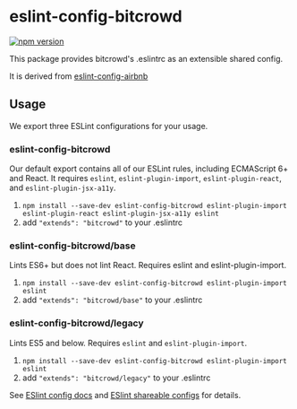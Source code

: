 # eslint-config-bitcrowd

[![npm version](https://badge.fury.io/js/eslint-config-bitcrowd.svg)](http://badge.fury.io/js/eslint-config-bitcrowd)

This package provides bitcrowd's .eslintrc as an extensible shared config.

It is derived from [eslint-config-airbnb](https://github.com/airbnb/javascript/tree/master/packages/eslint-config-airbnb)

## Usage

We export three ESLint configurations for your usage.

### eslint-config-bitcrowd

Our default export contains all of our ESLint rules, including ECMAScript 6+
and React. It requires `eslint`, `eslint-plugin-import`, `eslint-plugin-react`,
and `eslint-plugin-jsx-a11y`.

1. `npm install --save-dev eslint-config-bitcrowd eslint-plugin-import eslint-plugin-react eslint-plugin-jsx-a11y eslint`
2. add `"extends": "bitcrowd"` to your .eslintrc

### eslint-config-bitcrowd/base

Lints ES6+ but does not lint React. Requires eslint and eslint-plugin-import.

1. `npm install --save-dev eslint-config-bitcrowd eslint-plugin-import eslint`
2. add `"extends": "bitcrowd/base"` to your .eslintrc

### eslint-config-bitcrowd/legacy

Lints ES5 and below. Requires `eslint` and `eslint-plugin-import`.

1. `npm install --save-dev eslint-config-bitcrowd eslint-plugin-import eslint`
2. add `"extends": "bitcrowd/legacy"` to your .eslintrc

See [ESlint config docs](http://eslint.org/docs/user-guide/configuring#extending-configuration-files)
and [ESlint shareable configs](http://eslint.org/docs/developer-guide/shareable-configs) for details.
